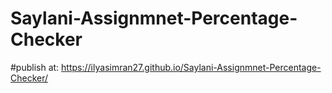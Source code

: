 # Saylani-Assignmnet-Percentage-Checker
#publish at: https://ilyasimran27.github.io/Saylani-Assignmnet-Percentage-Checker/
